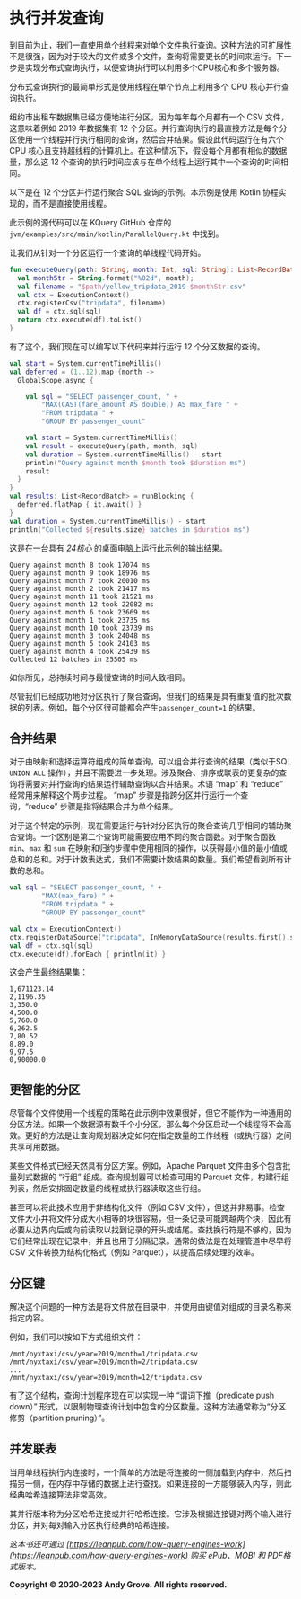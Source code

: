 # 执行并发查询

到目前为止，我们一直使用单个线程来对单个文件执行查询。这种方法的可扩展性不是很强，因为对于较大的文件或多个文件，查询将需要更长的时间来运行。下一步是实现分布式查询执行，以便查询执行可以利用多个CPU核心和多个服务器。

分布式查询执行的最简单形式是使用线程在单个节点上利用多个 CPU 核心并行查询执行。

纽约市出租车数据集已经方便地进行分区，因为每年每个月都有一个 CSV 文件，这意味着例如 2019 年数据集有 12 个分区。并行查询执行的最直接方法是每个分区使用一个线程并行执行相同的查询，然后合并结果。假设此代码运行在有六个 CPU 核心且支持超线程的计算机上。在这种情况下，假设每个月都有相似的数据量，那么这 12 个查询的执行时间应该与在单个线程上运行其中一个查询的时间相同。

以下是在 12 个分区并行运行聚合 SQL 查询的示例。本示例是使用 Kotlin 协程实现的，而不是直接使用线程。

此示例的源代码可以在 KQuery GitHub 仓库的 `jvm/examples/src/main/kotlin/ParallelQuery.kt` 中找到。

让我们从针对一个分区运行一个查询的单线程代码开始。

```kotlin
fun executeQuery(path: String, month: Int, sql: String): List<RecordBatch> {
  val monthStr = String.format("%02d", month);
  val filename = "$path/yellow_tripdata_2019-$monthStr.csv"
  val ctx = ExecutionContext()
  ctx.registerCsv("tripdata", filename)
  val df = ctx.sql(sql)
  return ctx.execute(df).toList()
}
```

有了这个，我们现在可以编写以下代码来并行运行 12 个分区数据的查询。

```kotlin
val start = System.currentTimeMillis()
val deferred = (1..12).map {month ->
  GlobalScope.async {

    val sql = "SELECT passenger_count, " +
        "MAX(CAST(fare_amount AS double)) AS max_fare " +
        "FROM tripdata " +
        "GROUP BY passenger_count"

    val start = System.currentTimeMillis()
    val result = executeQuery(path, month, sql)
    val duration = System.currentTimeMillis() - start
    println("Query against month $month took $duration ms")
    result
  }
}
val results: List<RecordBatch> = runBlocking {
  deferred.flatMap { it.await() }
}
val duration = System.currentTimeMillis() - start
println("Collected ${results.size} batches in $duration ms")
```

这是在一台具有 *24核心* 的桌面电脑上运行此示例的输出结果。

```
Query against month 8 took 17074 ms
Query against month 9 took 18976 ms
Query against month 7 took 20010 ms
Query against month 2 took 21417 ms
Query against month 11 took 21521 ms
Query against month 12 took 22082 ms
Query against month 6 took 23669 ms
Query against month 1 took 23735 ms
Query against month 10 took 23739 ms
Query against month 3 took 24048 ms
Query against month 5 took 24103 ms
Query against month 4 took 25439 ms
Collected 12 batches in 25505 ms
```

如你所见，总持续时间与最慢查询的时间大致相同。

尽管我们已经成功地对分区执行了聚合查询，但我们的结果是具有重复值的批次数据的列表。例如，每个分区很可能都会产生`passenger_count=1` 的结果。

## 合并结果

对于由映射和选择运算符组成的简单查询，可以组合并行查询的结果（类似于SQL `UNION ALL` 操作），并且不需要进一步处理。涉及聚合、排序或联表的更复杂的查询将需要对并行查询的结果运行辅助查询以合并结果。术语 “map” 和 “reduce” 经常用来解释这个两步过程。 “map” 步骤是指跨分区并行运行一个查询，“reduce” 步骤是指将结果合并为单个结果。

对于这个特定的示例，现在需要运行与针对分区执行的聚合查询几乎相同的辅助聚合查询。一个区别是第二个查询可能需要应用不同的聚合函数。对于聚合函数 `min`、`max` 和 `sum` 在映射和归约步骤中使用相同的操作，以获得最小值的最小值或总和的总和。对于计数表达式，我们不需要计数结果的数量。我们希望看到所有计数的总和。

```kotlin
val sql = "SELECT passenger_count, " +
        "MAX(max_fare) " +
        "FROM tripdata " +
        "GROUP BY passenger_count"

val ctx = ExecutionContext()
ctx.registerDataSource("tripdata", InMemoryDataSource(results.first().schema, results))
val df = ctx.sql(sql)
ctx.execute(df).forEach { println(it) }
```

这会产生最终结果集： 

```
1,671123.14
2,1196.35
3,350.0
4,500.0
5,760.0
6,262.5
7,80.52
8,89.0
9,97.5
0,90000.0
```

## 更智能的分区

尽管每个文件使用一个线程的策略在此示例中效果很好，但它不能作为一种通用的分区方法。如果一个数据源有数千个小分区，那么每个分区启动一个线程将不会高效。更好的方法是让查询规划器决定如何在指定数量的工作线程（或执行器）之间共享可用数据。

某些文件格式已经天然具有分区方案。例如，Apache Parquet 文件由多个包含批量列式数据的 “行组” 组成。查询规划器可以检查可用的 Parquet 文件，构建行组列表，然后安排固定数量的线程或执行器读取这些行组。

甚至可以将此技术应用于非结构化文件（例如 CSV 文件），但这并非易事。检查文件大小并将文件分成大小相等的块很容易，但一条记录可能跨越两个块，因此有必要从边界向后或向前读取以找到记录的开头或结尾。查找换行符是不够的，因为它们经常出现在记录中，并且也用于分隔记录。通常的做法是在处理管道中尽早将 CSV 文件转换为结构化格式（例如 Parquet），以提高后续处理的效率。

## 分区键

解决这个问题的一种方法是将文件放在目录中，并使用由键值对组成的目录名称来指定内容。

例如，我们可以按如下方式组织文件：

```
/mnt/nyxtaxi/csv/year=2019/month=1/tripdata.csv
/mnt/nyxtaxi/csv/year=2019/month=2/tripdata.csv
...
/mnt/nyxtaxi/csv/year=2019/month=12/tripdata.csv
```

有了这个结构，查询计划程序现在可以实现一种 “谓词下推（predicate push down）” 形式，以限制物理查询计划中包含的分区数量。这种方法通常称为“分区修剪（partition pruning）”。

## 并发联表

当用单线程执行内连接时，一个简单的方法是将连接的一侧加载到内存中，然后扫描另一侧，在内存中存储的数据上进行查找。如果连接的一方能够装入内存，则此经典哈希连接算法非常高效。

其并行版本称为分区哈希连接或并行哈希连接。它涉及根据连接键对两个输入进行分区，并对每对输入分区执行经典的哈希连接。

*这本书还可通过 [https://leanpub.com/how-query-engines-work](https://leanpub.com/how-query-engines-work) 购买 ePub、MOBI 和 PDF格式版本。*

**Copyright © 2020-2023 Andy Grove. All rights reserved.**
